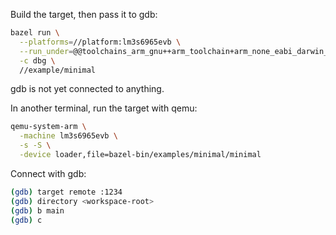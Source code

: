 Build the target, then pass it to gdb:

```sh
bazel run \
  --platforms=//platform:lm3s6965evb \
  --run_under=@@toolchains_arm_gnu++arm_toolchain+arm_none_eabi_darwin_arm64//:bin/arm-none-eabi-gdb \
  -c dbg \
  //example/minimal
```

gdb is not yet connected to anything.

In another terminal, run the target with qemu:

```sh
qemu-system-arm \
  -machine lm3s6965evb \
  -s -S \
  -device loader,file=bazel-bin/examples/minimal/minimal
```

Connect with gdb:
```sh
(gdb) target remote :1234
(gdb) directory <workspace-root>
(gdb) b main
(gdb) c
```
